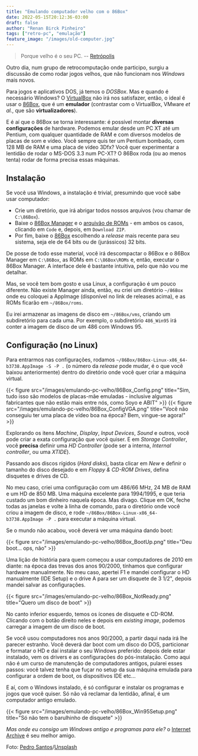 ```yaml
---
title: "Emulando computador velho com o 86Box"
date: 2022-05-15T20:12:36-03:00
draft: false
author: "Renan Birck Pinheiro"
tags: ["retro-pc", "emulação"]
feature_image: "/images/old-computer.jpg"
---
```


> Porque velho é o seu PC. -- [Retrópolis](https://www.retropolis.com.br/)

Outro dia, num grupo de retrocomputação onde participo, surgiu a discussão de como rodar jogos velhos, que não funcionam nos _Windows_ mais novos.

Para jogos e aplicativos DOS, já temos o _DOSBox_. Mas e quando é necessário Windows? O [VirtualBox](https://virtualbox.org) não irá nos satisfazer, então, o ideal é usar o [86Box](https://github.com/86Box/86Box/), que é um **emulador** (contrastar com o VirtualBox, VMware _et al._, que são **virtualizadores**).

E é aí que o 86Box se torna interessante: é possível montar **diversas configurações** de hardware. Podemos emular desde um PC XT até um Pentium, com qualquer quantidade de RAM e com diversos modelos de placas de som e vídeo. Você sempre quis ter um Pentium bombado, com 128 MB de RAM e uma placa de vídeo 3Dfx? Você quer experimentar a lentidão de rodar o MS-DOS 3.3 num PC-XT? O 86Box roda (ou ao menos tenta) rodar de forma precisa essas máquinas.

## Instalação
Se você usa Windows, a instalação é trivial, presumindo que você sabe usar computador:

* Crie um diretório, que irá abrigar todos nossos arquivos (vou chamar de `C:\86Box`).
* Baixe o [86Box Manager](https://github.com/86Box/86BoxManager) e o [arquivão de ROMs](https://github.com/86Box/roms) - em ambos os casos, clicando em `Code` e, depois, em `Download ZIP`.
* Por fim, baixe o [86Box](https://github.com/86Box/86Box/releases/) escolhendo a _release_ mais recente para seu sistema, seja ele de 64 bits ou de (jurássicos) 32 bits.

De posse de todo esse material, você irá descompactar o 86Box e o 86Box Manager em `C:\86Box`, as ROMs em `C:\86Box\ROMs` e, então, executar o 86Box Manager. A interface dele é bastante intuitiva, pelo que não vou me detalhar.

Mas, se você tem bom gosto e usa Linux, a configuração é um pouco diferente. Não existe Manager ainda, então, eu criei um diretório `~/86Box` onde eu coloquei a AppImage (disponível no link de releases acima), e as ROMs ficarão em `~/86Box/roms`.

Eu irei armazenar as imagens de disco em `~/86Box/vms`, criando um subdiretório para cada uma. Por exemplo, o subdiretório `486_Win95` irá conter a imagem de disco de um 486 com Windows 95.

## Configuração (no Linux)
Para entrarmos nas configurações, rodamos `~/86Box/86Box-Linux-x86_64-b3738.AppImage -S -P .` (o número da _release_ pode mudar, é o que você baixou anteriormente) dentro do diretório onde você quer criar a máquina virtual.

{{< figure src="/images/emulando-pc-velho/86Box_Config.png" title="Sim, tudo isso são modelos de placas-mãe emuladas - inclusive algumas fabricantes que não estão mais entre nós, como Soyo e ABIT" >}}
{{< figure src="/images/emulando-pc-velho/86Box_ConfigVGA.png" title="Você não conseguiu ter uma placa de vídeo boa na época? Bem, vingue-se agora!" >}}

Explorando os itens _Machine_, _Display_, _Input Devices_, _Sound_ e outros, você pode criar a exata configuração que você quiser. E em _Storage Controller_, você **precisa** definir uma _HD Controller_ (pode ser a interna, _Internal controller_, ou uma _XTIDE_).

Passando aos discos rígidos (_Hard disks_), basta clicar em _New_ e definir o tamanho do disco desejado e em _Floppy & CD-ROM Drives_, defina disquetes e drives de CD.

No meu caso, criei uma configuração com um 486/66 MHz, 24 MB de RAM e um HD de 850 MB. Uma máquina excelente para 1994/1995, e que teria custado um bom dinheiro naquela época. Mas divago. Clique em OK, feche todas as janelas e volte à linha de comando, para o diretório onde você criou a imagem de disco, e rode `~/86Box/86Box-Linux-x86_64-b3738.AppImage -P .` para executar a máquina virtual.

Se o mundo não acabou, você deverá ver uma máquina dando boot:

{{< figure src="/images/emulando-pc-velho/86Box_BootUp.png" title="Deu boot... ops, não" >}}

Uma lição de história para quem começou a usar computadores de 2010 em diante: na época das trevas dos anos 90/2000, tínhamos que configurar hardware manualmente. No meu caso, apertei F1 e mandei configurar o HD manualmente (IDE Setup) e o drive A para ser um disquete de 3 1/2", depois mandei salvar as configurações.

{{< figure src="/images/emulando-pc-velho/86Box_NotReady.png" title="Quero um disco de boot" >}}

No canto inferior esquerdo, temos os ícones de disquete e CD-ROM. Clicando com o botão direito neles e depois em _existing image_, podemos carregar a imagem de um disco de boot. 

Se você usou computadores nos anos 90/2000, a partir daqui nada irá lhe parecer estranho. Você deverá dar boot com um disco do DOS, particionar e formatar o HD e daí instalar o seu Windows preferido: depois dele estar instalado, vem os drivers e as configurações do pós-instalação. Como aqui não é um curso de manutenção de computadores antigos, pularei esses passos: você talvez tenha que fuçar no setup da sua máquina emulada para configurar a ordem de boot, os dispositivos IDE etc...

E aí, com o Windows instalado, é só configurar e instalar os programas e jogos que você quiser. Só não vá reclamar da lentidão, afinal, é um computador antigo emulado.

{{< figure src="/images/emulando-pc-velho/86Box_Win95Setup.png" title="Só não tem o barulhinho de disquete" >}}

_Mas onde eu consigo um Windows antigo e programas para ele?_ o [Internet Archive](https://archive.org) é seu melhor amigo.

Foto: [Pedro Santos](https://unsplash.com/@pedro_ag_santos)/[Unsplash](https://unsplash.com)
  

